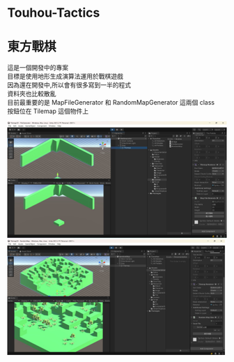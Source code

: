 # Touhou-Tactics
# 東方戰棋

這是一個開發中的專案<br/>
目標是使用地形生成演算法運用於戰棋遊戲<br/>
因為還在開發中,所以會有很多寫到一半的程式<br/>
資料夾也比較散亂<br/>
目前最重要的是 MapFileGenerator 和 RandomMapGenerator 這兩個 class<br/>
按鈕位在 Tilemap 這個物件上<br/>

![](Documentation/1.jpg)
![](Documentation/2.jpg)
